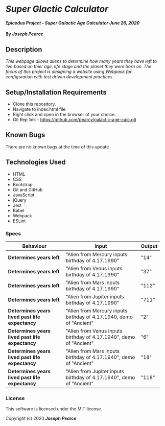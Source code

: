 # _Super Glactic Calculator_

#### _Epicodus Project - Super Galactic Age Calculator June 26, 2020_

#### By _**Joseph Pearce**_

## Description

_This webpage allows aliens to determine how many years they have left to live based on thier age, life stage and the planet they were born on. The focus of this project is designing a website using Webpack for configuration with test driven development practices._

## Setup/Installation Requirements

* Clone this repository.
* Navigate to index.html file.
* Right click and open in the browser of your choice.
* Git Rep link - https://github.com/pearcy/galactic-age-calc.git



## Known Bugs

There are no known bugs at the time of this update
 

## Technologies Used

* HTML
* CSS
* Bootstrap
* Git and GitHub
* JavaScript
* jQuery
* Jest
* Babel
* Webpack
* ESLint


### Specs

| Behaviour | Input | Output
| ----------- | ----------- | ----------- |
| **Determines years left** | "Alien from Mercury inputs birthday of 4.17.1990" |  "14" |
| **Determines years left** | "Alien from Venus inputs birthday of 4.17.1990" |  "37" |
| **Determines years left** | "Alien from Mars inputs birthday of 4.17.1990" |  "112" |
| **Determines years left** | "Alien from Jupiter inputs birthday of 4.17.1990" |  "711" |
| **Determines years lived past life expectancy** | "Alien from Mercury inputs birthday of 4.17.1940, demo of "Ancient" |  "2" |
| **Determines years lived past life expectancy** | "Alien from Venus inputs birthday of 4.17.1940", demo of "Ancient" |  "6" |
| **Determines years lived past life expectancy** | "Alien from Mars inputs birthday of 4.17.1940", demo of "Ancient" |  "18" |
| **Determines years lived past life expectancy** | "Alien from Jupiter inputs birthday of 4.17.1940", demo of "Ancient" |  "118" |



### License

This software is licensed under the MIT license.

Copyright (c) 2020 **_Joseph Pearce_**